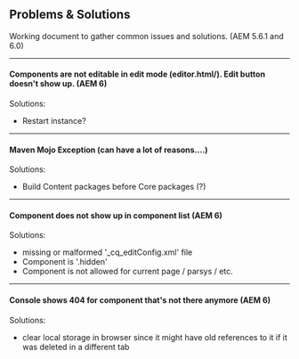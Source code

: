 Problems & Solutions
--------------------------

Working document to gather common issues and solutions. (AEM 5.6.1 and 6.0)



---
#### Components are not editable in edit mode (editor.html/). Edit button doesn't show up.  (AEM 6)

Solutions:
* Restart instance?

---
#### Maven Mojo Exception (can have a lot of reasons....)

Solutions:
* Build Content packages before Core packages (?)

---

#### Component does not show up in component list (AEM 6)

Solutions:
* missing or malformed '_cq_editConfig.xml' file
* Component is '.hidden'
* Component is not allowed for current page / parsys / etc.

---

#### Console shows 404 for component that's not there anymore (AEM 6)
Solutions:
* clear local storage in browser since it might have old references to it if it was deleted in a different tab
